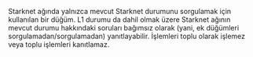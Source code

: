 Starknet ağında yalnızca mevcut Starknet durumunu sorgulamak için kullanılan bir düğüm. L1 durumu da dahil olmak üzere Starknet ağının mevcut durumu hakkındaki soruları bağımsız olarak (yani, ek düğümleri sorgulamadan/sorgulamadan) yanıtlayabilir. İşlemleri toplu olarak işlemez veya toplu işlemleri kanıtlamaz.